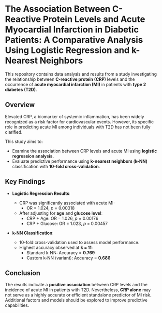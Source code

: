 # The Association Between C-Reactive Protein Levels and Acute Myocardial Infarction in Diabetic Patients: A Comparative Analysis Using Logistic Regression and k-Nearest Neighbors

This repository contains data analysis and results from a study investigating the relationship between **C-reactive protein (CRP)** levels and the occurrence of **acute myocardial infarction (MI)** in patients with **type 2 diabetes (T2D)**. 

## Overview

Elevated CRP, a biomarker of systemic inflammation, has been widely recognized as a risk factor for cardiovascular events. However, its specific role in predicting acute MI among individuals with T2D has not been fully clarified.

This study aims to:
- Examine the association between CRP levels and acute MI using **logistic regression analysis**.
- Evaluate predictive performance using **k-nearest neighbors (k-NN)** classification with **10-fold cross-validation**.

## Key Findings

- **Logistic Regression Results**:
  - CRP was significantly associated with acute MI:  
    - OR = 1.024, *p* = 0.00318
  - After adjusting for **age** and **glucose level**:
    - CRP + Age: OR = 1.026, *p* = 0.00176  
    - CRP + Glucose: OR = 1.023, *p* = 0.00457

- **k-NN Classification**:
  - 10-fold cross-validation used to assess model performance.
  - Highest accuracy observed at **k = 11**:
    - Standard k-NN: Accuracy = **0.769**
    - Custom k-NN (variant): Accuracy = **0.686**

## Conclusion

The results indicate a **positive association** between CRP levels and the incidence of acute MI in patients with T2D. Nevertheless, **CRP alone** may not serve as a highly accurate or efficient standalone predictor of MI risk. Additional factors and models should be explored to improve predictive capabilities.

